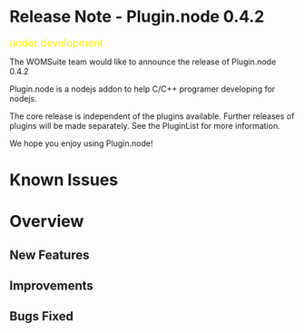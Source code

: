 
# Release Note - Plugin.node 0.4.2 

<font color=#FFF000 size=4 >under development</font>

The WOMSuite team would like to announce the release of Plugin.node 0.4.2


Plugin.node is a nodejs addon to help C/C++ programer developing for nodejs.

The core release is independent of the plugins available. Further releases of plugins will be made separately. See the PluginList for more information.

We hope you enjoy using Plugin.node!

# Known Issues

# Overview


## New Features

## Improvements

## Bugs Fixed
